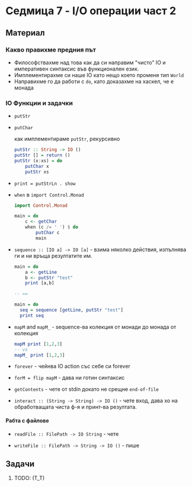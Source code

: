 # Седмица 7 - I/O операции част 2

## Материал

### Какво правихме предния път

- Философствахме над това как да си направим "чисто" IO
  и императивен синтаксис във функционален език.
- Имплементирахме си наше IO като нещо което променя
  тип `World`
- Направихме го да работи с `do`, като доказахме на хаскел, че е монада

### IO Функции и задачки

- `putStr`

- `putChar`

  как имплементираме `putStr`, рекурсивно

  ```hs
  putStr :: String -> IO ()
  putStr [] = return ()
  putStr (x:xs) = do
      putChar x
      putStr xs
  ```

- `print = putStrLn . show`

- `when` в `import Control.Monad`

  ```hs
  import Control.Monad

  main = do
      c <- getChar
      when (c /= ' ') $ do
          putChar c
          main
  ```

- `sequence :: [IO a] -> IO [a]` - взима няколко действия, изпълнява ги и ни връща резултатите им.

  ```hs
  main = do
      a <- getLine
      b <- putStr "test"
      print [a,b]

  -- ==

  main = do
    seq = sequence [getLine, putStr "test"]
    print seq
  ```

- `mapM` and `mapM_` - sequence-ва колекция от монади до монада от колекция

  ```hs
  mapM print [1,2,3]
  -- vs
  mapM_ print [1,2,3]
  ```

- `forever` - чейнва IO action със себе си forever

- `forM = flip mapM` - дава ни готин синтаксис

- `getContents` - чете от stdin докато не срещне `end-of-file`

- `interact :: (String -> String) -> IO ()` - чете вход, дава хо на обработващата чиста ф-я и принт-ва резултата.

#### Рабта с файлове

- `readFile :: FilePath -> IO String` - чете

- `writeFile :: FilePath -> String -> IO ()` - пише

## Задачи

1. TODO: (T_T)
